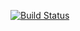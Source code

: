 [![Build Status](https://app.travis-ci.com/phbarao/clean-react.svg?branch=master)](https://app.travis-ci.com/phbarao/clean-react)